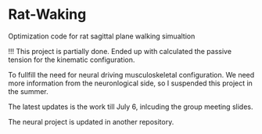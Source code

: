 # Rat-Waking
Optimization code for rat sagittal plane walking simualtion

!!!
This project is partially done.
Ended up with calculated the passive tension for the kinematic configuration.


To fullfill the need for neural driving musculoskeletal configuration.
We need more information from the neuronlogical side, so I suspended this project in the summer.

The latest updates is the work till July 6, inlcuding the group meeting slides.


The neural project is updated in another repository.
